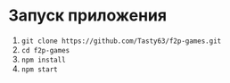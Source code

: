 # Запуск приложения
1. ```git clone https://github.com/Tasty63/f2p-games.git```
2. ```cd f2p-games```
3. ```npm install```
4. ```npm start```